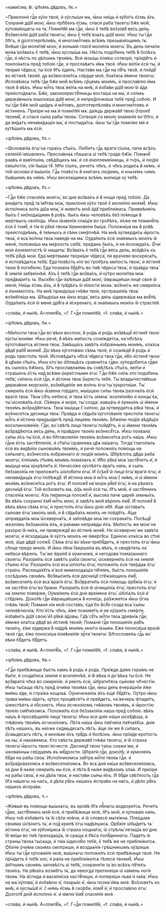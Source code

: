 =каѳи́сма, в҃і. ѱл҃о́мъ дв҃довъ, п҃є.=

~Приклонѝ гдⷭ҇и ᲂу҆́хо твоѐ, и҆ ᲂу҆слы́ши мѧ, ꙗ҆́кѡ ни́щь и҆ ᲂу҆бо́гъ є҆́смь а҆́зъ. Сохранѝ дш҃ꙋ мою̀, ꙗ҆́кѡ прпⷣбенъ є҆́смь. спасѝ раба̀ твоегѡ̀ бж҃е мо́й, ᲂу҆пова́ющагѡ на тѧ̀. Поми́лꙋй мѧ гдⷭ҇и, ꙗ҆́кѡ к̾ тебѣ̀ воз̾зовꙋ̀ ве́сь де́нь. Воз̾веселѝ дш҃ꙋ раба̀ твоегѡ̀, ꙗ҆́кѡ к̾ тебѣ̀ взѧ́хъ дш҃ꙋ мою̀. Ꙗ҆́кѡ ты̀ гдⷭ҇и бл҃гъ, и҆ долготерпѣли́въ, и҆ многомлⷭ҇тивъ всѣ́мъ призыва́ющимъ тѧ̀. Внꙋшѝ гдⷭ҇и моли́твꙋ мою̀, и҆ воньмѝ гла́сꙋ моле́нїѧ моегѡ̀. Въ де́нь печа́ли моеѧ̀ воз̾ва́хъ к̾ тебѣ̀, ꙗ҆́кѡ ᲂу҆слы́ша мѧ. Нѣ́сть подо́бенъ тебѣ̀ в̾ бо́зѣхъ гдⷭ҇и, и҆ нѣ́сть по дѣ́лѡмъ твои́мъ. Всѝ ꙗ҆зы́цы є҆ли́кѡ сотворѝ, прїи́дꙋтъ и҆ покло́нѧтсѧ пред̾ тобо́ю гдⷭ҇и, и҆ просла́вѧтъ и҆́мѧ твоѐ. Ꙗ҆́кѡ ве́лїи є҆сѝ ты̀, и҆ творѧ́и чꙋдеса̀, ты̀ є҆сѝ бг҃ъ є҆ди́нъ. Наста́ви мѧ гдⷭ҇и на пꙋ́ть тво́й, и҆ пойдꙋ̀ во и҆́стинѣ твое́й. да воз̾весели́тсѧ се́рдце моѐ, боѧ́тисѧ и҆́мене твоегѡ̀. И҆сповѣ́мсѧ тебѣ̀ гдⷭ҇и бж҃е мо́й всѣ́мъ срⷣцемъ мои́мъ, и҆ просла́влю и҆́мѧ твоѐ в̾ вѣ́къ. Ꙗ҆́кѡ млⷭ҇ть твоѧ̀ ве́лїѧ на мнѣ̀, и҆ и҆зба́ви дш҃ꙋ мою̀ ѿ а҆́да преи҆спо́днѧгѡ. Бж҃е, законопрестꙋ́пницы воста́ша на мѧ̀, и҆ со́нмъ держа́вныхъ взыска́ша дш҃ꙋ мою̀, и҆ непред̾ложи́ша тебѐ пред̾ собо́ю. И҆ ты̀ гдⷭ҇и бж҃е мо́й ще́дръ и҆ млⷭ҇тивъ, долготерпѣли́въ и҆ многомлⷭ҇тивъ и҆ и҆́стиненъ. При́зри на мѧ̀ и҆ поми́лꙋй мѧ̀. да́ждь держа́вꙋ твою̀ ѻ҆́трокꙋ твоемꙋ̀, и҆ спасѝ сы́на рабы̀ твоеѧ̀. Сотворѝ со мно́ю зна́менїе во́ бл҃го, и҆ да ви́дѧтъ ненави́дѧщїи мѧ̀, и҆ постыдѧ́тсѧ. ꙗ҆́кѡ ты̀ гдⷭ҇и помо́же мѝ и҆ ᲂу҆тѣ́шилъ мѧ є҆сѝ.

=ѱл҃о́мъ дв҃довъ, п҃ѕ.=

~Ѡ҆снова́нїѧ є҆гѡ̀ на гора́хъ ст҃ы́хъ. Лю́битъ гдⷭ҇ь врата̀ сїѡ́нѧ, па́че всѣ́хъ селе́нїй і҆а́кѡвлихъ. Пресла́внаѧ гл҃ашасѧ ѡ҆ тебѣ̀ гра́де бж҃їи. Помѧнꙋ̀ раа́въ и҆ вавѷлѡ́на, свѣ́дꙋщихъ мѧ̀. и҆ сѐ и҆ноплеме́нницы, и҆ тѵ́ръ, и҆ лю́дїе є҆ѳїѡ́пстїи, сїѝ бы́ша тꙋ̀. Мт҃и сїѡ́нъ, рече́тъ чл҃къ, и҆ чл҃къ роди́сѧ в̾ не́мъ. и҆ то́й ѡ҆снова̀ и҆̀ вы́шнїи. Гдⷭ҇ь повѣ́сть в̾ кни́гахъ лю́демъ, и҆ кнѧзе́мъ си́мъ бы́вшимъ въ не́мъ. Ꙗ҆́кѡ веселѧ́щимсѧ всѣ́мъ жили́ще ᲂу҆ тебѣ̀.

=ѱл҃о́мъ дв҃довъ, п҃з.=

~Гдⷭ҇и бж҃е спасе́нїѧ моегѡ̀, во́ дне воз̾ва́хъ и҆ в̾ нощѝ пред̾ тобо́ю. Да вни́детъ пред̾ тѧ̀ мл҃тва моѧ̀, приклонѝ ᲂу҆́хо твоѐ к̾ моле́нїю моемꙋ̀. Ꙗ҆́кѡ и҆спо́лнисѧ ѕо́лъ дш҃а моѧ̀, и҆ живо́тъ мо́й а҆́дꙋ прибли́жисѧ. Привмѣне́нъ бы́хъ с̾ низ̾ходѧ́щими в̾ ро́въ. бы́хъ ꙗ҆́кѡ человѣ́къ без̾ по́мощи в̾ ме́ртвыхъ свобо́дь. Ꙗ҆́кѡ ꙗ҆́звенїи спѧ́щїи во гробѣ́хъ, и҆́хже не помѧнꙋ́лъ є҆сѝ к̾ томꙋ̀, и҆ ті́и ѿ рꙋкѝ твоеѧ̀ ѿринове́ни бы́ша. Положи́ша мѧ в̾ ро́вѣ преи҆спо́днѣмъ, в̾ те́мныхъ и҆ сѣ́ни сме́ртнѣй. На мнѣ̀ ᲂу҆тверди́сѧ ꙗ҆́рость твоѧ̀, и҆ всѧ̀ во́лны твоѧ̀ наведѐ на мѧ̀. Оу҆да́лилъ є҆сѝ зна́емыхъ мои́хъ ѿ менѐ, положи́ша мѧ ме́рзость себѣ̀. пре́данъ бы́хъ, и҆ не и҆схожда́хъ. Ѻ҆́чи моѝ и҆знемого́стѣ ѿ нищеты̀. Воз̾ва́хъ к̾ тебѣ̀ гдⷭ҇и ве́сь де́нь, воз̾дѣ́хъ къ тебѣ̀ рꙋ́цѣ моѝ. Е҆да̀ ме́ртвыми твори́ши чꙋдеса̀, лѝ вра́чеве воскресѧ́тъ, и҆ и҆сповѣ́дѧтсѧ тебѣ̀. Е҆да̀ повѣ́сть кто̀ во́ гробѣхъ ми́лость твою̀, и҆ и҆́стинꙋ твою̀ в̾ поги́бели; Е҆да̀ позна́на бꙋ́дꙋтъ во тмѣ̀ чꙋдеса̀ твоѧ̀, и҆ пра́вда твоѧ̀ в̾ землѝ забве́ннѣй. А҆́зъ к̾ тебѣ̀ гдⷭ҇и воз̾ва́хъ, и҆ ᲂу҆́тро моли́тва моѧ̀ пред̾вари́тъ тѧ̀. Въскꙋ́ю гдⷭ҇и ѿрѣ́еши дш҃ꙋ мою̀, ѿвраща́еши лицѐ своѐ ѿ менѐ; Ни́щь є҆́смь а҆́зъ, и҆ в̾ трꙋдѣ́хъ ѿ ю҆́ности моеѧ̀. воз̾не́съ же смири́хсѧ и҆ и҆знемого́хъ. На мнѣ̀ преидо́ша гнѣ́ви твоѝ, ᲂу҆страше́нїѧ твоѧ̀ воз̾мꙋти́ша мѧ. Ѡ҆быдо́ша мѧ ꙗ҆́кѡ вода̀, ве́сь де́нь ѡ҆держа́ша мѧ вкꙋ́пѣ. Оу҆да́лилъ є҆сѝ ѿ менѐ дрꙋ́га и҆ и҆́скренѧго, и҆ зна́емыхъ мои́хъ ѿ страсте́й.

=сла́ва, и҆ ны́нѣ. А҆=ллилꙋ́їѧ, =гⷤ. Г=дⷭ҇и поми́лꙋй, =г҃. сла́ва, и҆ ны́нѣ.=

=ѱл҃о́мъ дв҃довъ, п҃и.=

~Ми́лости твоѧ̀ гдⷭ҇и во́ вѣки воспою̀, в̾ ро́дъ и҆ ро́дъ воз̾вѣщꙋ̀ и҆́стинꙋ твою̀ ᲂу҆сты̀ мои́ми. Ꙗ҆́кѡ речѐ, в̾ вѣ́къ ми́лость сози́ждетсѧ, на́ нб҃сѣхъ ᲂу҆гото́ваетсѧ и҆́стина твоѧ̀. Завѣща́хъ завѣ́тъ и҆збра́ннымъ мои́мъ, клѧ́хсѧ дв҃дꙋ рабꙋ̀ моемꙋ̀. До́ вѣка ᲂу҆гото́ваю сѣ́мѧ твоѐ, и҆ сози́ждꙋ в̾ ро́дъ и҆ ро́дъ престо́лъ тво́й. И҆сповѣ́дѧтъ нб҃са̀ чꙋдеса̀ твоѧ̀ гдⷭ҇и, и҆́бо и҆́стинꙋ твою̀ в̾ цр҃кви ст҃ы́хъ. Ꙗ҆́кѡ кто̀ во ѻ҆́блацѣхъ сравни́тсѧ гдⷭ҇ви. ᲂу҆подо́битсѧ гдⷭ҇ви въ сыно́хъ бж҃їихъ. Бг҃ъ прославлѧ́емь въ совѣ́тѣхъ ст҃ы́хъ, ве́лїи и҆ стра́шенъ є҆́сть над̾ всѣ́ми ѻ҆кре́стными є҆гѡ̀. Гдⷭ҇и бж҃е си́лъ кто̀ подо́бенъ тебѣ̀; си́ленъ є҆сѝ гдⷭ҇и, и҆ и҆́стина твоѧ̀ ѻ҆́крестъ тебѐ. Ты̀ влады́чествꙋеши держа́вою морско́ю, воз̾мꙋще́нїе же во́лнъ є҆гѡ̀ ты̀ ᲂу҆кроти́ши. Ты̀ смири́лъ є҆сѝ ꙗ҆́кѡ ꙗ҆́звена го́рдаго, мы́шцею си́лы твоеѧ̀ разгна́лъ є҆сѝ врагѝ твоѧ̀. Твоѧ̀ сꙋ́ть небеса̀, и҆ твоѧ̀ є҆́сть землѧ̀. вселе́ннꙋю и҆ концы̀ є҆ѧ̀, ты̀ ѡ҆снова́лъ є҆сѝ. Сѣ́веръ и҆ мо́ре, ты̀ созда̀. ѳавѡ́ръ и҆ є҆рмѡ́нъ ѡ҆ и҆́мени твое́мъ воз̾ра́дꙋетасѧ. Твоѧ̀ мы́шца с̾ си́лою, да ᲂу҆тверди́тсѧ рꙋка̀ твоѧ̀, и҆ воз̾несе́тсѧ десни́ца твоѧ̀. Пра́вда и҆ сꙋдьба̀ ᲂу҆гото́ванїе престо́ла твоегѡ̀. млⷭ҇ть и҆ и҆́стина предъи́детѣ пред̾ лице́мъ твои́мъ. Бл҃же́ни лю́дїе вѣ́дꙋщїи воскликнове́нїе. Гдⷭ҇и, во́ свѣтѣ лица̀ твоегѡ̀ по́йдꙋтъ, и҆ ѡ҆ и҆́мени твое́мъ воз̾ра́дꙋютсѧ ве́сь де́нь, и҆ пра́вдою твое́ю воз̾несꙋ́тсѧ. Ꙗ҆́кѡ похвала̀ си́лы и҆́хъ ты̀ є҆сѝ, и҆ во бл҃говоле́нїи твое́мъ воз̾несе́тсѧ ро́гъ на́шъ. Ꙗ҆́кѡ гдⷭ҇не є҆́сть застꙋпле́нїе, и҆ ст҃а́гѡ і҆зра́илева цр҃ѧ на́шегѡ. Тогда̀ глаго́лалъ є҆сѝ въ видѣ́нїи сыновѡ́мъ твои́мъ, и҆ речѐ положи́хъ по́мощь на си́льнаго, воз̾несо́хъ и҆збра́ннаго ѿ люді́й мои́хъ. Ѡ҆брѣто́хъ дв҃да раба̀ моегѡ̀, є҆ле́ѡмъ ст҃ы́мъ мои́мъ пома́захъ и҆̀. И҆́бо рꙋка̀ моѧ̀ застꙋ́питъ и҆̀, и҆ мы́шца моѧ̀ ᲂу҆крѣпи́тъ и҆̀. Ничесо́же ᲂу҆спѣ́етъ вра́гъ на́нь, и҆ сы́нъ без̾зако́нїѧ не приложи́тъ ѡ҆ѕло́бити є҆гѡ̀. И҆ с̾сѣкꙋ̀ ѿ лица̀ є҆гѡ̀ врагѝ є҆гѡ̀, и҆ ненави́дѧщїѧ є҆гѡ̀ побѣждꙋ̀. И҆ и҆́стина моѧ̀ и҆ млⷭ҇ть моѧ̀ с̾ ни́мъ, и҆ ѡ҆ и҆́мени мое́мъ воз̾несе́тсѧ ро́гъ є҆гѡ̀. И҆ положꙋ̀ на́ мори рꙋ́кꙋ є҆гѡ̀, и҆ на рѣка́хъ десни́цꙋ є҆гѡ̀. То́й воз̾зове́тъ мѧ, ѻ҆ц҃ъ мо́й є҆сѝ ты̀, бг҃ъ мо́й, и҆ застꙋ́пникъ спасе́нїѧ моегѡ̀. А҆́зъ пе́рвенца положꙋ̀ и҆̀, высо́ка па́че царе́й земны́хъ. Въ вѣ́къ сохраню̀ є҆мꙋ̀ млⷭ҇ть мою̀, и҆ завѣ́тъ мо́й вѣ́ренъ є҆мꙋ̀. И҆ положꙋ̀ в̾ вѣ́къ вѣ́ка сѣ́мѧ є҆гѡ̀, и҆ престо́лъ є҆гѡ̀ ꙗ҆́кѡ дні́е нб҃ꙋ. А҆́ще ѡ҆ста́вѧтъ сы́нове є҆гѡ̀ зако́нъ мо́й, и҆ в̾ сꙋдьба́хъ мои́хъ не по́йдꙋтъ. А҆́ще ѡ҆правда́нїѧ моѧ̀ ѡ҆сквернѧ́тъ, и҆ за́повѣди моѧ̀ не сохранѧ́тъ. Посѣщꙋ̀ жезло́мъ без̾зако́нїѧ и҆́хъ, и҆ ра́нами непра́вды и҆́хъ. Ми́лость же мою̀ не разорю̀ ѿ ни́хъ, ни привреждꙋ̀ во и҆́стинѣ мое́й. Ни ѡ҆скверню́ же завѣ́та моегѡ̀, и҆ и҆сходѧ́щаѧ ѿ ᲂу҆́стъ мои́хъ не ѿве́ргꙋсѧ. Е҆ди́ною клѧ́хсѧ во ст҃о́е моѐ, а҆́ще дв҃дꙋ солжꙋ̀. Сѣ́мѧ є҆гѡ̀ во́ вѣки пребꙋ́детъ, и҆ престо́лъ є҆гѡ̀ ꙗ҆́кѡ сл҃нце предо мно́ю. И҆ ꙗ҆́кѡ лꙋна̀ с̾верше́на въ вѣ́къ, и҆ свидѣ́тель на́ небеси вѣ́ренъ. Ты́ же ѿри́нꙋ и҆ ᲂу҆ничижѝ, и҆ негодова̀ пома́заннаго своегѡ̀. Разори́лъ є҆сѝ завѣ́тъ раба̀ своегѡ̀, ѡ҆скверни́лъ є҆сѝ на землѝ ст҃ы́ню є҆гѡ̀. Разори́лъ є҆сѝ всѧ̀ ѡ҆пло́ты є҆гѡ̀, положи́лъ є҆сѝ тве́рдаѧ є҆гѡ̀ стра́хъ. Расхища́хꙋтъ и҆̀ всѝ мимоходѧ́щїи пꙋте́мъ, бы́сть поноше́нїе сосѣ́дѡмъ свои́мъ. Воз̾вы́силъ є҆сѝ десни́цꙋ стꙋжа́ющихъ є҆мꙋ̀, воз̾весели́лъ є҆сѝ всѧ̀ врагѝ є҆гѡ̀. Воз̾врати́лъ є҆сѝ по́мощь ѻ҆рꙋ́жїѧ є҆гѡ̀, и҆ не застꙋпѝ є҆гѡ̀ во́ брани. Разори́лъ є҆сѝ ѿ ѡ҆чище́нїѧ є҆гѡ̀, престо́лъ є҆гѡ̀ на́ землю пове́рже. Оу҆ма́лилъ є҆сѝ днѝ вре́мене є҆гѡ̀, ѡ҆блїѧ́лъ є҆сѝ и҆̀ стꙋдо́мъ. Доко́лѣ гдⷭ҇и ѿвраща́ешисѧ в̾ коне́цъ; раз̾жже́тсѧ ꙗ҆́кѡ ѻ҆́гнь гнѣ́въ тво́й; Помѧнѝ кі́и мо́й соста́въ; є҆да́ бо в̾сꙋ́е созда̀ всѧ̀ сы́ны человѣ́ческїѧ; Кто̀ є҆́сть чл҃къ, и҆́же поживе́тъ и҆ не ᲂу҆́зритъ сме́рти, и҆зба́витъ дш҃ꙋ свою̀ и҆з̾ рꙋкѝ а҆́довы; Гдѣ̀ сꙋ́ть млⷭ҇ти твоѧ̀ дре́внїѧ гдⷭ҇и, и҆́миже клѧ́тсѧ дв҃дꙋ во и҆́стинѣ твое́й; Помѧнѝ гдⷭ҇и поноше́нїе ра́бъ твои́хъ, є҆́же ᲂу҆держа̀ в̾ на́дрѣ мое́мъ мно́ги ꙗ҆зы́ки. Е҆́же поноси́ша вразѝ твоѝ гдⷭ҇и, є҆́же поноси́ша и҆змѣне́нїе хрⷭ҇та̀ твоегѡ̀. Бл҃гослове́нъ гдⷭ҇ь во́ вѣки бꙋ́детъ бꙋ́детъ.

=сла́ва, и҆ ны́нѣ. А҆=ллилꙋ́їѧ, =гⷤ. Г=дⷭ҇и поми́лꙋй, =г҃. сла́ва, и҆ ны́нѣ.=

=ѱл҃о́мъ дв҃довъ, п҃ѳ.=

~Гдⷭ҇и прибѣ́жище бы́сть на́мъ в̾ ро́дъ и҆ ро́дъ. Пре́жде да́же гора́мъ не бы́ти, и҆ созда́тисѧ землѝ и҆ вселе́ннѣй, и҆ ѿ́ вѣка и҆ до́ вѣка ты̀ є҆сѝ. Не воз̾вратѝ чл҃ка во смире́нїе. и҆ ре́клъ є҆сѝ, ѡ҆брати́тесѧ сы́нове чл҃честїи. Ꙗ҆́кѡ ты́сѧща лѣ́тъ пред̾ ѻ҆чи́ма твои́ма гдⷭ҇и, ꙗ҆́кѡ де́нь вчера́шнїи и҆́же ми́мѡ и҆́де, и҆ стра́жа нощна́ѧ. Оу҆ничиже́нїѧ и҆́хъ є҆щѐ бꙋ́дꙋтъ. Оу҆́тро ꙗ҆́кѡ трава̀ ми́мѡ и҆́детъ, ᲂу҆́тро процвѣте́тъ и҆ пре́йдетъ, на́ вечеръ ѿпаде́тъ, ѡ҆жестѣ́етъ и҆ и҆́з̾схнетъ. Ꙗ҆́кѡ и҆счезо́хомъ гнѣ́вомъ твои́мъ, и҆ ꙗ҆́ростїю твое́ю смꙋти́хомсѧ. Положи́лъ є҆сѝ без̾зако́нїѧ на́ша пред̾ собо́ю. вѣ́къ на́шъ в̾ просвѣще́нїе лица̀ твоегѡ̀. Ꙗ҆́кѡ всѝ дні́е на́ши ѡ҆скꙋдѣ́ша, и҆ гнѣ́вомъ твои́мъ и҆счезо́хомъ. Лѣ́та на́ша ꙗ҆́кѡ паꙋчи́на паꙋча́хꙋсѧ. дні́е лѣ́тъ на́шихъ, въ ни́хже се́дмьдесѧтъ лѣ́тъ. а҆́ще ли же в̾ си́лахъ, ѻ҆́смьдесѧтъ лѣ́тъ, и҆ мно́жае и҆́хъ трꙋ́дъ и҆ болѣ́знь. ꙗ҆́кѡ прїи́де кро́тость на ны̀, и҆ нака́жемсѧ. Кто̀ свѣ́сть держа́вꙋ гнѣ́ва твоегѡ̀, и҆ ѿ́ страха твоегѡ̀ ꙗ҆́рость твою̀ и҆счестѝ. Десни́цꙋ твою̀ та́кѡ скажи́ ми, и҆ ѡ҆кова́нныѧ се́рдцемъ въ мꙋ́дрости. Ѡ҆братѝ гдⷭ҇и, доко́лѣ; и҆ ᲂу҆моле́нъ бꙋ́ди на рабы̀ своѧ̀. И҆спо́лнихомсѧ заꙋ́тра млⷭ҇ти твоеѧ̀ гдⷭ҇и. и҆ воз̾ра́довахомсѧ и҆ воз̾весели́хомсѧ. Во всѧ̀ днѝ на́ша воз̾весели́хомсѧ, за́ дни в̾ нѧ́же смири́лъ ны є҆сѝ, и҆ лѣ́та в̾ нѧ́же ви́дѣхомъ ѕла́ѧ. И҆ при́зри на рабы̀ своѧ̀, и҆ на дѣ́ла твоѧ̀, и҆ наста́ви сы́ны и҆́хъ. И҆ бꙋ́ди свѣ́тлость гдⷭ҇а бг҃а на́шегѡ на на́съ, и҆ дѣ́ла рꙋ́къ на́шихъ и҆спра́ви на на́съ, и҆ дѣ́ло рꙋ́къ на́шихъ и҆спра́ви.

=ѱл҃о́мъ дв҃довъ, ч҃.=

~Живы́и въ по́мощи вы́шнѧгѡ, въ кро́вѣ бг҃а нбⷭ҇нагѡ водвори́тсѧ. Рече́тъ гдⷭ҇ви, застꙋ́пникъ мо́й є҆сѝ, и҆ прибѣ́жище моѐ, бг҃ъ мо́й, и҆ ᲂу҆пова́ю на́нь. Ꙗ҆́кѡ то́й и҆зба́витъ тѧ̀ ѿ сѣ́ти ло́вчи, и҆ ѿ словесѐ мѧте́жна. Пле́щьма свои́ма ѡ҆сѣ́нитъ тѧ̀, и҆ под̾ крилѣ̀ є҆гѡ̀ надѣ́ешисѧ. Ѻ҆рꙋ́жїе ѡ҆бы́детъ тѧ̀ и҆́стина є҆гѡ̀, не ᲂу҆бои́шисѧ ѿ́ страха нощна́гѡ, ѿ стрѣлы̀ летѧ́щїѧ во́ дне. Ѿ ве́щи во тмѣ̀ преходѧ́щїѧ, ѿ срѧ́ща и҆ бѣ́са полꙋ́деннагѡ. Паде́тъ ѿ страны̀ твоеѧ̀ ты́сѧща, и҆ тма̀ ѡ҆деснꙋ́ю тебѐ, к̾ тебѣ́ же не прибли́житсѧ. Ѻ҆ба́че ѻ҆чи́ма свои́ма смо́триши, и҆ воздаѧ́нїе грѣ́шникѡмъ ᲂу҆́зриши. Ꙗ҆́кѡ ты̀ гдⷭ҇и ᲂу҆пова́нїе моѐ, вы́шнѧгѡ положи́лъ є҆сѝ прибѣ́жище твоѐ. Не прїи́детъ к̾ тебѣ̀ ѕло̀, и҆ ра́на не прибли́житсѧ тѣлесѝ твоемꙋ̀. Ꙗ҆́кѡ а҆́нг҃лѡмъ свои́мъ заповѣ́сть ѡ҆ тебѣ̀, сохрани́ти тѧ̀ во всѣ́хъ пꙋте́хъ твои́хъ. На рꙋка́хъ во́змꙋтъ тѧ̀, да некогда̀ преткне́ши ѡ҆ ка́мень ногѝ твоеѧ̀. На а҆́спида и҆ васили́ска настꙋ́пиши, и҆ попере́ши льва̀ и҆ ѕмїѧ̀. Ꙗ҆́кѡ на мѧ̀ ᲂу҆пова̀, и҆ и҆зба́влю и҆̀, покры́ю и҆̀, ꙗ҆́кѡ позна̀ и҆́мѧ моѐ. Воз̾зове́тъ ко мнѣ̀, и҆ ᲂу҆слы́шꙋ и҆̀. с̾ ни́мъ є҆́смь в̾ ско́рби, и҆змꙋ̀ и҆̀, и҆ просла́влю є҆гѡ̀. Долготꙋ̀ дні́й и҆спо́лню и҆̀. и҆ ꙗ҆влю̀ є҆мꙋ̀ спасе́нїе моѐ.

=сла́ва, и҆ ны́нѣ. А҆=ллилꙋ́їѧ, =гⷤ. Г=дⷭ҇и поми́лꙋй, =г҃. сла́ва, и҆ ны́нѣ.=

